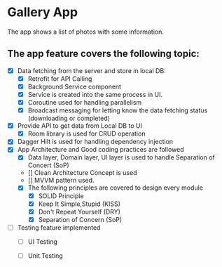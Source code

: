 # Gallery App
The app shows a list of photos with some information. 
## The app feature covers the following topic:
- [x] Data fetching from the server and store in local DB:
    - [x] Retrofit for API Calling
    - [x] Background Service component
    - [x] Service is created into the same process in UI.
    - [x] Coroutine used for handling parallelism
    - [x] Broadcast messaging for letting know the data fetching status (downloading or completed)
- [x] Provide API to get data from Local DB to UI
  - [x] Room library is used for CRUD operation
- [x] Dagger Hilt is used for handling dependency injection
- [x] App Architecture and Good coding practices are followed
  - [x] Data layer, Domain layer, UI layer is used to handle Separation of Concert (SoP)
  - [] Clean Architecture Concept is used
  - [] MVVM pattern used.
  - [x] The following principles are covered to design every module
    - [x] SOLID Principle
    - [x] Keep It Simple,Stupid (KISS)
    - [x] Don't Repeat Yourself (DRY)
    - [x] Separation of Concern (SoP)
- [ ] Testing feature implemented
  - [ ] UI Testing
  - [ ] Unit Testing
   